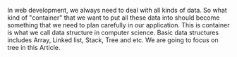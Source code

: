 In web development, we always need to deal with all kinds of data. So what kind of "container" that we want to put all these data
into should become something that we need to plan carefully in our application. This is container is what we call data structure
in computer science. Basic data structures includes Array, Linked list, Stack, Tree and etc. We are going to focus on tree in this 
Article.
